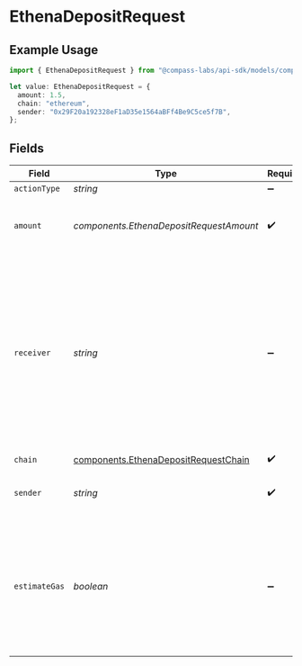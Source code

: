 # EthenaDepositRequest

## Example Usage

```typescript
import { EthenaDepositRequest } from "@compass-labs/api-sdk/models/components";

let value: EthenaDepositRequest = {
  amount: 1.5,
  chain: "ethereum",
  sender: "0x29F20a192328eF1aD35e1564aBFf4Be9C5ce5f7B",
};
```

## Fields

| Field                                                                                                                                                          | Type                                                                                                                                                           | Required                                                                                                                                                       | Description                                                                                                                                                    | Example                                                                                                                                                        |
| -------------------------------------------------------------------------------------------------------------------------------------------------------------- | -------------------------------------------------------------------------------------------------------------------------------------------------------------- | -------------------------------------------------------------------------------------------------------------------------------------------------------------- | -------------------------------------------------------------------------------------------------------------------------------------------------------------- | -------------------------------------------------------------------------------------------------------------------------------------------------------------- |
| `actionType`                                                                                                                                                   | *string*                                                                                                                                                       | :heavy_minus_sign:                                                                                                                                             | N/A                                                                                                                                                            |                                                                                                                                                                |
| `amount`                                                                                                                                                       | *components.EthenaDepositRequestAmount*                                                                                                                        | :heavy_check_mark:                                                                                                                                             | The amount of USDe to deposit into Ethena's vault.                                                                                                             | 1.5                                                                                                                                                            |
| `receiver`                                                                                                                                                     | *string*                                                                                                                                                       | :heavy_minus_sign:                                                                                                                                             | The address which will receive the shares (sUSDe) from Ethena's vault representing their proportional ownership of the vault's assets. Defaults to the sender. |                                                                                                                                                                |
| `chain`                                                                                                                                                        | [components.EthenaDepositRequestChain](../../models/components/ethenadepositrequestchain.md)                                                                   | :heavy_check_mark:                                                                                                                                             | N/A                                                                                                                                                            |                                                                                                                                                                |
| `sender`                                                                                                                                                       | *string*                                                                                                                                                       | :heavy_check_mark:                                                                                                                                             | The address of the transaction sender.                                                                                                                         | 0x29F20a192328eF1aD35e1564aBFf4Be9C5ce5f7B                                                                                                                     |
| `estimateGas`                                                                                                                                                  | *boolean*                                                                                                                                                      | :heavy_minus_sign:                                                                                                                                             | Determines whether to estimate gas costs for transactions, also verifying that the transaction can be successfully executed.                                   |                                                                                                                                                                |